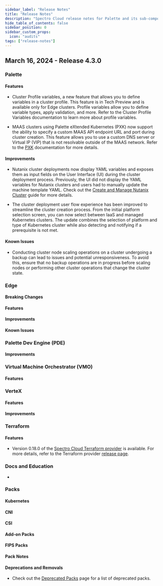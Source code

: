 ```yaml
---
sidebar_label: "Release Notes"
title: "Release Notes"
description: "Spectro Cloud release notes for Palette and its sub-components."
hide_table_of_contents: false
sidebar_position: 0
sidebar_custom_props:
  icon: "audits"
tags: ["release-notes"]
---
```


## March 16, 2024 - Release 4.3.0

### Palette

#### Features

- Cluster Profile variables, a new feature that allows you to define variables in a cluster profile. This feature is in
  Tech Preview and is available only for Edge clusters. Profile variables allow you to define variable types, apply
  validation, and more. Refer to the Cluster Profile Variables documentation to learn more about profile variables.

- MAAS clusters using Palette eXtended Kubernetes (PXK) now support the ability to specify a custom MAAS API endpoint
  URL and port during cluster creation. This feature allows you to use a custom DNS server or Virtual IP (VIP) that is
  not resolvable outside of the MAAS network. Refer to the [PXK](./integrations/kubernetes.md) documentation for more
  details.

#### Improvements

- Nutanix cluster deployments now display YAML variables and exposes them as input fields on the User Interface (UI)
  during the cluster deployment process. Previously, the UI did not display the YAML variables for Nutanix clusters and
  users had to manually update the machine template YAML. Check out the
  [Create and Manage Nutanix Cluster](./clusters/data-center/nutanix/create-manage-nutanix-cluster.md) guide for more
  details.

- The cluster deployment user flow experience has been improved to streamline the cluster creation process. From the
  initial platform selection screen, you can now select between IaaS and managed Kubernetes clusters. The update
  combines the selection of platform and type of Kubernetes cluster while also detecting and notifying if a prerequisite
  is not met.

#### Known Issues

- Conducting cluster node scaling operations on a cluster undergoing a backup can lead to issues and potential
  unresponsiveness. To avoid this, ensure that no backup operations are in progress before scaling nodes or performing
  other cluster operations that change the cluster state.

### Edge

#### Breaking Changes

#### Features

#### Improvements

#### Known Issues

### Palette Dev Engine (PDE)

#### Improvements

### Virtual Machine Orchestrator (VMO)

#### Features

### VerteX

#### Features

#### Improvements

### Terraform

#### Features

- Version 0.18.0 of the
  [Spectro Cloud Terraform provider](https://registry.terraform.io/providers/spectrocloud/spectrocloud/latest/docs) is
  available. For more details, refer to the Terraform provider
  [release page](https://github.com/spectrocloud/terraform-provider-spectrocloud/releases).

### Docs and Education

-

### Packs

#### Kubernetes

#### CNI

#### CSI

#### Add-on Packs

#### FIPS Packs

#### Pack Notes

#### Deprecations and Removals

- Check out the [Deprecated Packs](integrations/deprecated-packs.md) page for a list of deprecated packs.
